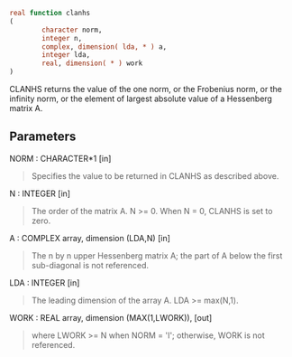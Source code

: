 ```fortran
real function clanhs
(
        character norm,
        integer n,
        complex, dimension( lda, * ) a,
        integer lda,
        real, dimension( * ) work
)
```

CLANHS  returns the value of the one norm,  or the Frobenius norm, or
the  infinity norm,  or the  element of  largest absolute value  of a
Hessenberg matrix A.

## Parameters
NORM : CHARACTER*1 [in]
> Specifies the value to be returned in CLANHS as described
> above.

N : INTEGER [in]
> The order of the matrix A.  N >= 0.  When N = 0, CLANHS is
> set to zero.

A : COMPLEX array, dimension (LDA,N) [in]
> The n by n upper Hessenberg matrix A; the part of A below the
> first sub-diagonal is not referenced.

LDA : INTEGER [in]
> The leading dimension of the array A.  LDA >= max(N,1).

WORK : REAL array, dimension (MAX(1,LWORK)), [out]
> where LWORK >= N when NORM = 'I'; otherwise, WORK is not
> referenced.
